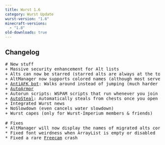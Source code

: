 ```yaml
---
title: Wurst 1.6
category: Wurst Update
wurst-version: "1.6"
minecraft-versions:
  - "1.8"
old-downloads: true
---
```

## Changelog
<pre>
# New stuff
+ Massive security enhancement for Alt lists
+ Alts can now be starred (starred alts are always at the top of the alt list)
+ AltManager now supports colored names (although most servers don't)
+ <a href="https://wiki.wurstclient.net/antiafk">AntiAFK bot</a>: Walks around instead of jumping (much harder to detect)
+ <a href="https://wiki.wurstclient.net/autoarmor">AutoArmor</a>
+ Autorun scripts: WSPAM scripts that run whenever you join a world or a server
+ <a href="https://wiki.wurstclient.net/autosteal">AutoSteal</a>: Automatically steals from chests once you open them
+ Integrated Wurst news
+ NoSlowdown (even cancels water slowdown)
+ Wurst capes (only for Wurst-Imperium members & friends)

# Fixes
* AltManager will now display the names of migrated alts correctly
* Fixed font weirdness when ArrayList is empty or disabled
* Fixed a rare <a href="https://wiki.wurstclient.net/freecam">Freecam</a> crash
</pre>
